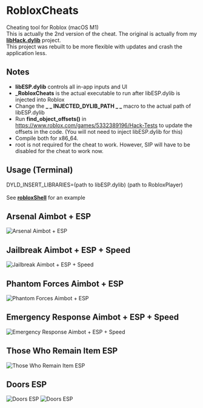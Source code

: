 # RobloxCheats
Cheating tool for Roblox (macOS M1)<br>
This is actually the 2nd version of the cheat. The original is actually from my [<b>libHack.dylib</b>](https://github.com/notahacker8/libHack) project.<br>
This project was rebuilt to be more flexible with updates and crash the application less.<br>

## Notes
 - <b>libESP.dylib</b> controls all in-app inputs and UI
  - <b>_RobloxCheats</b> is the actual executable to run after libESP.dylib is injected into Roblox
 - Change the <b>_ _ INJECTED_DYLIB_PATH _ _</b> macro to the actual path of libESP.dylib
 - Run <b>find_object_offsets()</b> in https://www.roblox.com/games/5332389196/Hack-Tests to update the offsets in the code. (You will not need to inject libESP.dylib for this)
 - Compile both for x86_64.
 - root is not required for the cheat to work. However, SIP will have to be disabled for the cheat to work now.

## Usage (Terminal)
DYLD_INSERT_LIBRARIES=(path to libESP.dylib) (path to RobloxPlayer) <br> <br>
See [<b>robloxShell</b>](https://github.com/notahacker8/RobloxCheats/blob/main/robloxShell) for an example<br>

## Arsenal Aimbot + ESP
![Arsenal Aimbot + ESP](https://github.com/notahacker8/RobloxCheats/blob/main/RobloxCheats-Images/Arsenal-Aimbot-ESP.png)

## Jailbreak Aimbot + ESP + Speed
![Jailbreak Aimbot + ESP + Speed](https://github.com/notahacker8/RobloxCheats/blob/main/RobloxCheats-Images/Jailbreak-Aimbot-ESP-Speed.png)

## Phantom Forces Aimbot + ESP
![Phantom Forces Aimbot + ESP](https://github.com/notahacker8/RobloxCheats/blob/main/RobloxCheats-Images/Phantom-Forces-Aimbot-ESP.png)

## Emergency Response Aimbot + ESP + Speed
![Emergency Response Aimbot + ESP + Speed](https://github.com/notahacker8/RobloxCheats/blob/main/RobloxCheats-Images/Emergency-Response-Aimbot-ESP-Speed.png)

## Those Who Remain Item ESP
![Those Who Remain Item ESP](https://github.com/notahacker8/RobloxCheats/blob/main/RobloxCheats-Images/Those-Who-Remain-Item-ESP.png)

## Doors ESP
![Doors ESP](https://github.com/notahacker8/RobloxCheats/blob/main/RobloxCheats-Images/Doors-ESP.png)
![Doors ESP](https://github.com/notahacker8/RobloxCheats/blob/main/RobloxCheats-Images/Doors-ESP-2.png)
